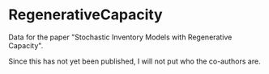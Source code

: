 # RegenerativeCapacity


Data for the paper "Stochastic Inventory Models with Regenerative Capacity".

Since this has not yet been published, I will not put who the co-authors are.



